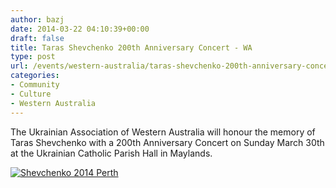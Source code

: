 ```yaml
---
author: bazj
date: 2014-03-22 04:10:39+00:00
draft: false
title: Taras Shevchenko 200th Anniversary Concert - WA
type: post
url: /events/western-australia/taras-shevchenko-200th-anniversary-concert-wa/
categories:
- Community
- Culture
- Western Australia
---
```


The Ukrainian Association of Western Australia will honour the memory of Taras Shevchenko with a 200th Anniversary Concert on Sunday March 30th at the Ukrainian Catholic Parish Hall in Maylands.

[![Shevchenko 2014 Perth](http://www.ozeukes.com/wp-content/uploads/2014/03/Shevchenko-2014-Perth.jpg)
](http://www.ozeukes.com/wp-content/uploads/2014/03/Shevchenko-2014-Perth.jpg)

